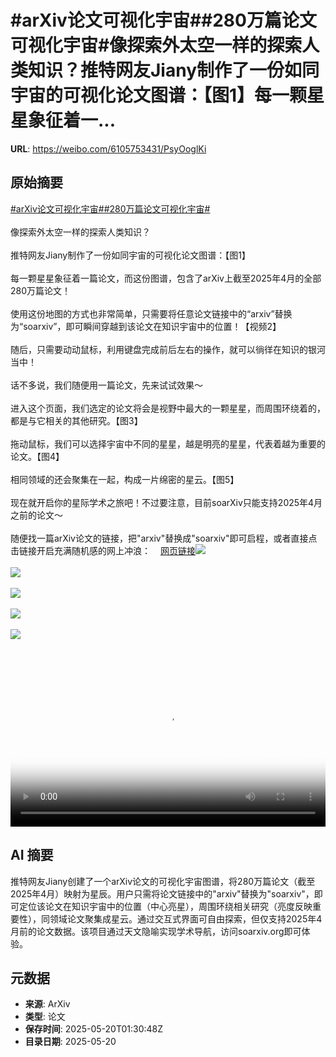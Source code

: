 # #arXiv论文可视化宇宙##280万篇论文可视化宇宙#像探索外太空一样的探索人类知识？推特网友Jiany制作了一份如同宇宙的可视化论文图谱：【图1】每一颗星星象征着一...

**URL**: https://weibo.com/6105753431/PsyOoglKi

## 原始摘要

<a href="https://m.weibo.cn/search?containerid=231522type%3D1%26t%3D10%26q%3D%23arXiv%E8%AE%BA%E6%96%87%E5%8F%AF%E8%A7%86%E5%8C%96%E5%AE%87%E5%AE%99%23&amp;extparam=%23arXiv%E8%AE%BA%E6%96%87%E5%8F%AF%E8%A7%86%E5%8C%96%E5%AE%87%E5%AE%99%23" data-hide=""><span class="surl-text">#arXiv论文可视化宇宙#</span></a><a href="https://m.weibo.cn/search?containerid=231522type%3D1%26t%3D10%26q%3D%23280%E4%B8%87%E7%AF%87%E8%AE%BA%E6%96%87%E5%8F%AF%E8%A7%86%E5%8C%96%E5%AE%87%E5%AE%99%23&amp;extparam=%23280%E4%B8%87%E7%AF%87%E8%AE%BA%E6%96%87%E5%8F%AF%E8%A7%86%E5%8C%96%E5%AE%87%E5%AE%99%23" data-hide=""><span class="surl-text">#280万篇论文可视化宇宙#</span></a><br><br>像探索外太空一样的探索人类知识？<br><br>推特网友Jiany制作了一份如同宇宙的可视化论文图谱：【图1】<br><br>每一颗星星象征着一篇论文，而这份图谱，包含了arXiv上截至2025年4月的全部280万篇论文！<br><br>使用这份地图的方式也非常简单，只需要将任意论文链接中的“arxiv”替换为“soarxiv”，即可瞬间穿越到该论文在知识宇宙中的位置！【视频2】<br><br>随后，只需要动动鼠标，利用键盘完成前后左右的操作，就可以徜徉在知识的银河当中！<br><br>话不多说，我们随便用一篇论文，先来试试效果～<br><br>进入这个页面，我们选定的论文将会是视野中最大的一颗星星，而周围环绕着的，都是与它相关的其他研究。【图3】<br><br>拖动鼠标，我们可以选择宇宙中不同的星星，越是明亮的星星，代表着越为重要的论文。【图4】<br><br>相同领域的还会聚集在一起，构成一片绵密的星云。【图5】<br><br>现在就开启你的星际学术之旅吧！不过要注意，目前soarXiv只能支持2025年4月之前的论文～<br><br>随便找一篇arXiv论文的链接，把"arxiv"替换成"soarxiv"即可启程，或者直接点击链接开启充满随机感的网上冲浪：<a href="https://weibo.cn/sinaurl?u=https%3A%2F%2Fsoarxiv.org%2F" data-hide=""><span class="url-icon"><img style="width: 1rem;height: 1rem" src="https://h5.sinaimg.cn/upload/2015/09/25/3/timeline_card_small_web_default.png" referrerpolicy="no-referrer"></span><span class="surl-text">网页链接</span></a><img style="" src="https://tvax2.sinaimg.cn/large/006Fd7o3gy1i1kxpnrm7uj30zk0izk5y.jpg" referrerpolicy="no-referrer"><br><br><img style="" src="https://tvax4.sinaimg.cn/large/006Fd7o3ly1i1kxqo9rtmj30zk0k00v3.jpg" referrerpolicy="no-referrer"><br><br><img style="" src="https://tvax1.sinaimg.cn/large/006Fd7o3gy1i1kxpre3m9j30wc0zk15v.jpg" referrerpolicy="no-referrer"><br><br><img style="" src="https://tvax2.sinaimg.cn/large/006Fd7o3gy1i1kxptrb4nj30w10zkk50.jpg" referrerpolicy="no-referrer"><br><br><img style="" src="https://tvax2.sinaimg.cn/large/006Fd7o3gy1i1kxpvenyjj30wf0zk4fs.jpg" referrerpolicy="no-referrer"><br><br><br clear="both"><div style="clear: both"></div><video controls="controls" poster="https://tvax2.sinaimg.cn/orj480/006Fd7o3ly1i1kxqnubkqj30zk0k00v3.jpg" style="width: 100%"><source src="https://f.video.weibocdn.com/o0/mi7pXUHOlx08omUE7Cc001041200h2qw0E010.mp4?label=mp4_720p&amp;template=1280x720.25.0&amp;ori=0&amp;ps=1CwnkDw1GXwCQx&amp;Expires=1747708219&amp;ssig=4z4WZyLtKG&amp;KID=unistore,video"><source src="https://f.video.weibocdn.com/o0/zq06lIo6lx08omUDmLcY010412008fe40E010.mp4?label=mp4_hd&amp;template=852x480.25.0&amp;ori=0&amp;ps=1CwnkDw1GXwCQx&amp;Expires=1747708219&amp;ssig=TdPe5Fs9o5&amp;KID=unistore,video"><source src="https://f.video.weibocdn.com/o0/wiMKioYQlx08omUCZJFC010412004XER0E010.mp4?label=mp4_ld&amp;template=640x360.25.0&amp;ori=0&amp;ps=1CwnkDw1GXwCQx&amp;Expires=1747708219&amp;ssig=yt0O003R0M&amp;KID=unistore,video"><p>视频无法显示，请前往<a href="https://video.weibo.com/show?fid=1034%3A5168069623087116" target="_blank" rel="noopener noreferrer">微博视频</a>观看。</p></video>

## AI 摘要

推特网友Jiany创建了一个arXiv论文的可视化宇宙图谱，将280万篇论文（截至2025年4月）映射为星辰。用户只需将论文链接中的"arxiv"替换为"soarxiv"，即可定位该论文在知识宇宙中的位置（中心亮星），周围环绕相关研究（亮度反映重要性），同领域论文聚集成星云。通过交互式界面可自由探索，但仅支持2025年4月前的论文数据。该项目通过天文隐喻实现学术导航，访问soarxiv.org即可体验。

## 元数据

- **来源**: ArXiv
- **类型**: 论文
- **保存时间**: 2025-05-20T01:30:48Z
- **目录日期**: 2025-05-20
